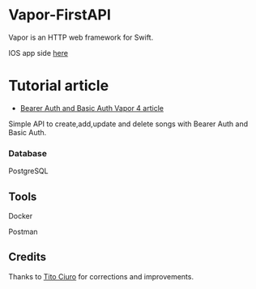 # Vapor-FirstAPI
Vapor is an HTTP web framework for Swift.

IOS app side [here](https://github.com/LulwahAlmisfer/songsApp_BearerAuth) 
# Tutorial article
- [Bearer Auth and Basic Auth Vapor 4 article](https://medium.com/@lulukalmisfer/bearer-auth-and-basic-auth-vapor-4-beb53db6b260) 

Simple API to create,add,update and delete songs with Bearer Auth and Basic Auth.

### Database

PostgreSQL

## Tools
Docker

Postman

## Credits
Thanks to [Tito Ciuro](https://github.com/tciuro) for corrections and improvements.
